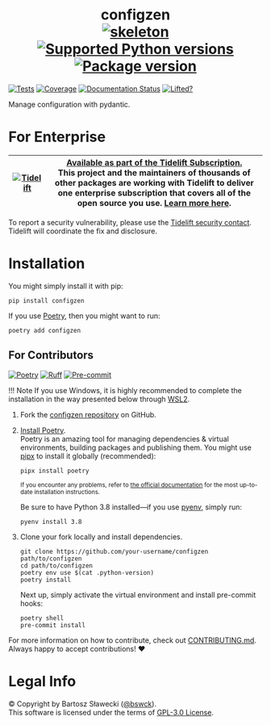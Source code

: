 
# <div align="center">configzen<br>[![skeleton](https://img.shields.io/badge/0.0.2rc–215–g792492f-skeleton?label=%F0%9F%92%80%20skeleton-ci/skeleton-python&labelColor=black&color=grey&link=https%3A//github.com/skeleton-ci/skeleton-python)](https://github.com/skeleton-ci/skeleton-python/tree/0.0.2rc-215-g792492f) [![Supported Python versions](https://img.shields.io/pypi/pyversions/configzen.svg?logo=python&label=Python)](https://pypi.org/project/configzen/) [![Package version](https://img.shields.io/pypi/v/configzen?label=PyPI)](https://pypi.org/project/configzen/)</div>

[![Tests](https://github.com/bswck/configzen/actions/workflows/test.yml/badge.svg)](https://github.com/bswck/configzen/actions/workflows/test.yml)
[![Coverage](https://coverage-badge.samuelcolvin.workers.dev/bswck/configzen.svg)](https://coverage-badge.samuelcolvin.workers.dev/redirect/bswck/configzen)
[![Documentation Status](https://readthedocs.org/projects/configzen/badge/?version=latest)](https://configzen.readthedocs.io/en/latest/?badge=latest)
[![Lifted?](https://tidelift.com/badges/package/pypi/configzen)](https://tidelift.com/subscription/pkg/pypi-configzen?utm_source=pypi-configzen&utm_medium=readme)

Manage configuration with pydantic.


# For Enterprise

| [![Tidelift](https://nedbatchelder.com/pix/Tidelift_Logo_small.png)](https://tidelift.com/subscription/pkg/pypi-configzen?utm_source=pypi-configzenutm_medium=referral&utm_campaign=readme) | [Available as part of the Tidelift Subscription.](https://tidelift.com/subscription/pkg/pypi-configzen?utm_source=pypi-configzen&&utm_medium=referral&utm_campaign=readme)<br>This project and the maintainers of thousands of other packages are working with Tidelift to deliver one enterprise subscription that covers all of the open source you use. [Learn more here](https://tidelift.com/subscription/pkg/pypi-configzen?utm_source=pypi-configzen&utm_medium=referral&utm_campaign=readthedocs). |
| - | - |

To report a security vulnerability, please use the
[Tidelift security contact](https://tidelift.com/security).<br>
Tidelift will coordinate the fix and disclosure.

# Installation
You might simply install it with pip:

```shell
pip install configzen
```

If you use [Poetry](https://python-poetry.org/), then you might want to run:

```shell
poetry add configzen
```

## For Contributors
[![Poetry](https://img.shields.io/endpoint?url=https://python-poetry.org/badge/v0.json)](https://python-poetry.org/)
[![Ruff](https://img.shields.io/endpoint?url=https://raw.githubusercontent.com/astral-sh/ruff/main/assets/badge/v2.json)](https://github.com/astral-sh/ruff)
[![Pre-commit](https://img.shields.io/badge/pre--commit-enabled-brightgreen?logo=pre-commit&logoColor=white)](https://github.com/pre-commit/pre-commit)
<!--
This section was generated from skeleton-ci/skeleton-python@0.0.2rc-215-g792492f.
Instead of changing this particular file, you might want to alter the template:
https://github.com/skeleton-ci/skeleton-python/tree/0.0.2rc-215-g792492f/fragments/readme.md
-->
!!! Note
    If you use Windows, it is highly recommended to complete the installation in the way presented below through [WSL2](https://learn.microsoft.com/en-us/windows/wsl/install).
1.  Fork the [configzen repository](https://github.com/bswck/configzen) on GitHub.

1.  [Install Poetry](https://python-poetry.org/docs/#installation).<br/>
    Poetry is an amazing tool for managing dependencies & virtual environments, building packages and publishing them.
    You might use [pipx](https://github.com/pypa/pipx#readme) to install it globally (recommended):

    ```shell
    pipx install poetry
    ```

    <sub>If you encounter any problems, refer to [the official documentation](https://python-poetry.org/docs/#installation) for the most up-to-date installation instructions.</sub>

    Be sure to have Python 3.8 installed—if you use [pyenv](https://github.com/pyenv/pyenv#readme), simply run:

    ```shell
    pyenv install 3.8
    ```

1.  Clone your fork locally and install dependencies.

    ```shell
    git clone https://github.com/your-username/configzen path/to/configzen
    cd path/to/configzen
    poetry env use $(cat .python-version)
    poetry install
    ```

    Next up, simply activate the virtual environment and install pre-commit hooks:

    ```shell
    poetry shell
    pre-commit install
    ```

For more information on how to contribute, check out [CONTRIBUTING.md](https://github.com/bswck/configzen/blob/HEAD/CONTRIBUTING.md).<br/>
Always happy to accept contributions! ❤️

# Legal Info
© Copyright by Bartosz Sławecki ([@bswck](https://github.com/bswck)).
<br />This software is licensed under the terms of [GPL-3.0 License](https://github.com/bswck/configzen/blob/HEAD/LICENSE).
